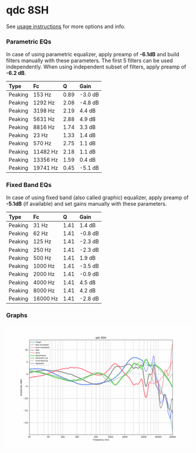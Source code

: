 # qdc 8SH
See [usage instructions](https://github.com/jaakkopasanen/AutoEq#usage) for more options and info.

### Parametric EQs
In case of using parametric equalizer, apply preamp of **-6.1dB** and build filters manually
with these parameters. The first 5 filters can be used independently.
When using independent subset of filters, apply preamp of **-6.2 dB**.

| Type    | Fc       |    Q | Gain    |
|:--------|:---------|:-----|:--------|
| Peaking | 153 Hz   | 0.89 | -3.0 dB |
| Peaking | 1292 Hz  | 2.08 | -4.8 dB |
| Peaking | 3198 Hz  | 2.19 | 4.4 dB  |
| Peaking | 5631 Hz  | 2.88 | 4.9 dB  |
| Peaking | 8816 Hz  | 1.74 | 3.3 dB  |
| Peaking | 23 Hz    | 1.33 | 1.4 dB  |
| Peaking | 570 Hz   | 2.75 | 1.1 dB  |
| Peaking | 11482 Hz | 2.18 | 1.1 dB  |
| Peaking | 13356 Hz | 1.59 | 0.4 dB  |
| Peaking | 19741 Hz | 0.45 | -5.1 dB |

### Fixed Band EQs
In case of using fixed band (also called graphic) equalizer, apply preamp of **-5.1dB**
(if available) and set gains manually with these parameters.

| Type    | Fc       |    Q | Gain    |
|:--------|:---------|:-----|:--------|
| Peaking | 31 Hz    | 1.41 | 1.4 dB  |
| Peaking | 62 Hz    | 1.41 | -0.8 dB |
| Peaking | 125 Hz   | 1.41 | -2.3 dB |
| Peaking | 250 Hz   | 1.41 | -2.3 dB |
| Peaking | 500 Hz   | 1.41 | 1.9 dB  |
| Peaking | 1000 Hz  | 1.41 | -3.5 dB |
| Peaking | 2000 Hz  | 1.41 | -0.9 dB |
| Peaking | 4000 Hz  | 1.41 | 4.5 dB  |
| Peaking | 8000 Hz  | 1.41 | 4.2 dB  |
| Peaking | 16000 Hz | 1.41 | -2.8 dB |

### Graphs
![](./qdc%208SH.png)
